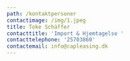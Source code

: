 ```yaml
---
path: /kontaktpersoner
contactimage: /img/1.jpeg
title: Toke Schäffer
contacttitle: 'Import & Hjemtagelse '
contacttelephone: '25703860'
contactemail: info@capleasing.dk
---
```


